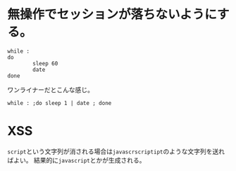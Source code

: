 # 無操作でセッションが落ちないようにする。

```
while :
do
        sleep 60
        date
done
```

ワンライナーだとこんな感じ。

`while : ;do sleep 1 | date ; done`


# XSS

`script`という文字列が消される場合は`javascrscriptipt`のような文字列を送ればよい。
結果的に`javascript`とかが生成される。

